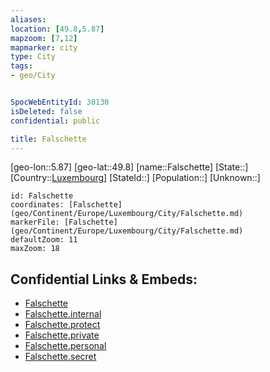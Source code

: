 ```yaml
---
aliases: 
location: [49.8,5.87]
mapzoom: [7,12] 
mapmarker: city 
type: City
tags:
- geo/City


SpocWebEntityId: 30130
isDeleted: false
confidential: public

title: Falschette
---
```

[geo-lon::5.87]
[geo-lat::49.8]
[name::Falschette]
[State::]
[Country::[Luxembourg](geo/Continent/Europe/Luxembourg.md)]
[StateId::]
[Population::]
[Unknown::]


```leaflet
id: Falschette
coordinates: [Falschette](geo/Continent/Europe/Luxembourg/City/Falschette.md)
markerFile: [Falschette](geo/Continent/Europe/Luxembourg/City/Falschette.md)
defaultZoom: 11 
maxZoom: 18
```


## Confidential Links & Embeds: 
- [Falschette](../../../../../../_public/geo/Continent/Europe/Luxembourg/City/Falschette.md) 
- [Falschette.internal](../../../../../../_internal/geo/Continent/Europe/Luxembourg/City/Falschette.internal.md) 
- [Falschette.protect](../../../../../../_protect/geo/Continent/Europe/Luxembourg/City/Falschette.protect.md) 
- [Falschette.private](../../../../../../_private/geo/Continent/Europe/Luxembourg/City/Falschette.private.md) 
- [Falschette.personal](../../../../../../_personal/geo/Continent/Europe/Luxembourg/City/Falschette.personal.md) 
- [Falschette.secret](../../../../../../_secret/geo/Continent/Europe/Luxembourg/City/Falschette.secret.md) 
